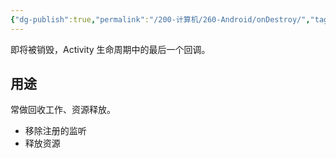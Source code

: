 ```yaml
---
{"dg-publish":true,"permalink":"/200-计算机/260-Android/onDestroy/","tags":["Android/Activity"],"noteIcon":""}
---
```


即将被销毁，Activity 生命周期中的最后一个回调。
## 用途
常做回收工作、资源释放。
- 移除注册的监听
- 释放资源